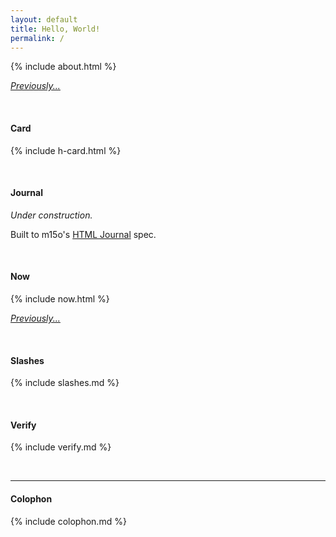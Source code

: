 ```yaml
---
layout: default
title: Hello, World!
permalink: /
---
```


{% include about.html %}

_[Previously...](/about/)_

<br>


#### Card

{% include h-card.html %}

<br>


#### Journal

*Under construction.*

Built to m15o's [HTML Journal](https://journal.miso.town/) spec.

<br>


#### Now

{% include now.html %}

_[Previously...](/now/)_

<br>


#### Slashes

{% include slashes.md %}

<br>


#### Verify

{% include verify.md %}

<br>

<hr>


#### Colophon

{% include colophon.md %}
